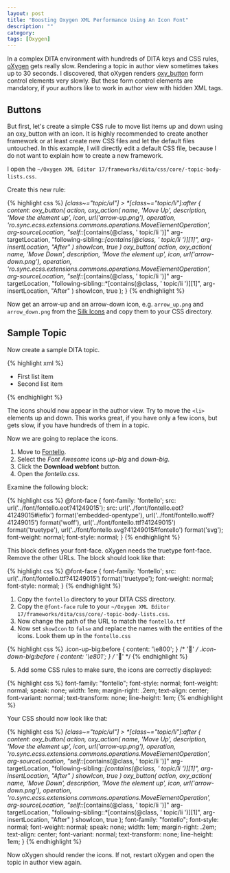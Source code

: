 ```yaml
---
layout: post
title: "Boosting Oxygen XML Performance Using An Icon Font"
description: ""
category:
tags: [Oxygen]
---
```

In a complex DITA environment with hundreds of DITA keys and CSS rules, [oXygen](http://oxygenxml.com/) gets really slow. Rendering a topic in author view sometimes takes up to 30 seconds. I discovered, that oXygen renders [oxy_button](http://www.oxygenxml.com/doc/versions/17.0/ug-editor/#concepts/button-editor.html) form control elements very slowly. But these form control elements are mandatory, if your authors like to work in author view with hidden XML tags.


## Buttons

But first, let's create a simple CSS rule to move list items up and down using an oxy_button with an icon. It is highly recommended to create another framework or at least create new CSS files and let the default files untouched. In this example, I will directly edit a default CSS file, because I do not want to explain how to create a new framework.


I open the `~/Oxygen XML Editor 17/frameworks/dita/css/core/-topic-body-lists.css`.

Create this new rule:

{% highlight css %}
*[class~="topic/ul"] > *[class~="topic/li"]:after {
  content:
    oxy_button(
      action, oxy_action(
        name, 'Move Up',
        description, 'Move the element up',
        icon, url('arrow-up.png'),
        operation, 'ro.sync.ecss.extensions.commons.operations.MoveElementOperation',
        arg-sourceLocation, "self::*[contains(@class, ' topic/li ')]"
        arg-targetLocation, "following-sibling::*[contains(@class, ' topic/li ')][1]",
        arg-insertLocation, "After"
      )
      showIcon, true
    )
    oxy_button(
      action, oxy_action(
        name, 'Move Down',
        description, 'Move the element up',
        icon, url('arrow-down.png'),
        operation, 'ro.sync.ecss.extensions.commons.operations.MoveElementOperation',
        arg-sourceLocation, "self::*[contains(@class, ' topic/li ')]"
        arg-targetLocation, "following-sibling::*[contains(@class, ' topic/li ')][1]",
        arg-insertLocation, "After"
      )
      showIcon, true
    );
}
{% endhighlight %}

Now get an arrow-up and an arrow-down icon, e.g. `arrow_up.png` and `arrow_down.png` from the [Silk Icons](http://www.famfamfam.com/lab/icons/silk/) and copy them to your CSS directory.

## Sample Topic

Now create a sample DITA topic.

{% highlight xml %}
<?xml version="1.0" encoding="UTF-8"?>
<!DOCTYPE topic PUBLIC "-//OASIS//DTD DITA Topic//EN" "topic.dtd">
<topic id="myTopic">
  <title>My Topic</title>
  <body>
    <ul>
      <li>First list item</li>
      <li>Second list item</li>
    </ul>
  </body>
</topic>
{% endhighlight %}

The icons should now appear in the author view. Try to move the `<li>` elements up and down. This works great, if you have only a few icons, but gets slow, if you have hundreds of them in a topic.

Now we are going to replace the icons.

1. Move to [Fontello](http://fontello.com/).
2. Select the *Font Awesome* icons *up-big* and *down-big*.
3. Click the **Download webfont** button.
4. Open the *fontello.css*.

Examine the following block:

{% highlight css %}
@font-face {
  font-family: 'fontello';
  src: url('../font/fontello.eot?41249015');
  src: url('../font/fontello.eot?41249015#iefix') format('embedded-opentype'),
       url('../font/fontello.woff?41249015') format('woff'),
       url('../font/fontello.ttf?41249015') format('truetype'),
       url('../font/fontello.svg?41249015#fontello') format('svg');
  font-weight: normal;
  font-style: normal;
}
{% endhighlight %}

This block defines your font-face. oXygen needs the truetype font-face. Remove the other URLs. The block should look like that:

{% highlight css %}
@font-face {
  font-family: 'fontello';
  src: url('../font/fontello.ttf?41249015') format('truetype');
  font-weight: normal;
  font-style: normal;
}
{% endhighlight %}

1. Copy the `fontello` directory to your DITA CSS directory.
2. Copy the `@font-face` rule to your `~/Oxygen XML Editor 17/frameworks/dita/css/core/-topic-body-lists.css`.
3. Now change the path of the URL to match the `fontello.ttf`
4. Now set `showIcon` to `false` and replace the names with the entities of the icons. Look them up in the `fontello.css`

{% highlight css %}
.icon-up-big:before { content: '\e800'; } /* '' */
.icon-down-big:before { content: '\e801'; } /* '' */
{% endhighlight %}

5. Add some CSS rules to make sure, the icons are correctly displayed:

{% highlight css %}
font-family: "fontello";
font-style: normal;
font-weight: normal;
speak: none;
width: 1em;
margin-right: .2em;
text-align: center;
font-variant: normal;
text-transform: none;
line-height: 1em;
{% endhighlight %}

Your CSS should now look like that:

{% highlight css %}
*[class~="topic/ul"] > *[class~="topic/li"]:after {
  content:
    oxy_button(
      action, oxy_action(
        name, 'Move Up',
        description, 'Move the element up',
        icon, url('arrow-up.png'),
        operation, 'ro.sync.ecss.extensions.commons.operations.MoveElementOperation',
        arg-sourceLocation, "self::*[contains(@class, ' topic/li ')]"
        arg-targetLocation, "following-sibling::*[contains(@class, ' topic/li ')][1]",
        arg-insertLocation, "After"
      )
      showIcon, true
    )
    oxy_button(
      action, oxy_action(
        name, 'Move Down',
        description, 'Move the element up',
        icon, url('arrow-down.png'),
        operation, 'ro.sync.ecss.extensions.commons.operations.MoveElementOperation',
        arg-sourceLocation, "self::*[contains(@class, ' topic/li ')]"
        arg-targetLocation, "following-sibling::*[contains(@class, ' topic/li ')][1]",
        arg-insertLocation, "After"
      )
      showIcon, true
    );
  font-family: "fontello";
  font-style: normal;
  font-weight: normal;
  speak: none;
  width: 1em;
  margin-right: .2em;
  text-align: center;
  font-variant: normal;
  text-transform: none;
  line-height: 1em;
}
{% endhighlight %}

Now oXygen should render the icons. If not, restart oXygen and open the topic in author view again.
